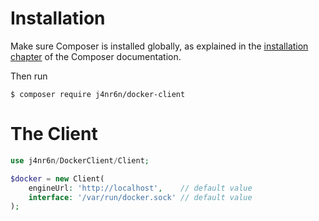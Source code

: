 Installation
============

Make sure Composer is installed globally, as explained in the
[installation chapter](https://getcomposer.org/doc/00-intro.md)
of the Composer documentation.

Then run

```console
$ composer require j4nr6n/docker-client
```

The Client
==========

```php
use j4nr6n/DockerClient/Client;

$docker = new Client(
    engineUrl: 'http://localhost',    // default value
    interface: '/var/run/docker.sock' // default value
);
```
